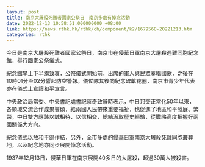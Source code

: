```yaml
---
layout: post
title: 南京大屠殺死難者國家公祭日　南京多處有悼念活動
date: 2022-12-13 10:58:51.000000000 +08:00
link: https://news.rthk.hk/rthk/ch/component/k2/1679568-20221213.htm
categories: rthk
---
```


今日是南京大屠殺死難者國家公祭日，南京市在侵華日軍南京大屠殺遇難同胞紀念館，舉行國家公祭儀式。

紀念館早上下半旗致哀，公祭儀式開始前，出席的軍人與民眾奏唱國歌，之後在10時01分至02分響起防空警報。儀仗隊其後向紀念碑獻花圈，南京市青少年代表亦在儀式上宣讀和平宣言。

中央政治局常委、中央書記處書記蔡奇致辭時表示，中日邦交正常化50年以來，各領域交流合作成果豐碩，給兩國人民帶來重要福祉，也促進了地區和平發展、繁榮，中日雙方應該以誠相待、以信相交，總結汲取歷史經驗，從戰略高度把握好兩國關係大方向。

紀念儀式以放和平鴿作結，另外，全市多處的侵華日軍南京大屠殺死難同胞叢葬地，以及紀念地亦同步展開悼念活動。

1937年12月13日，侵華日軍在南京展開40多日的大屠殺，超過30萬人被殺害。
